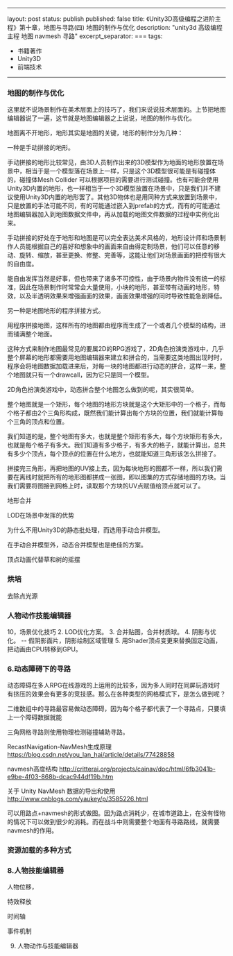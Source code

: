 
---
layout: post
status: publish
published: false
title: 《Unity3D高级编程之进阶主程》第十章，地图与寻路(四) 地图的制作与优化
description: "unity3d 高级编程 主程 地图 navmesh 寻路"
excerpt_separator: ===
tags:
- 书籍著作
- Unity3D
- 前端技术
---

### 地图的制作与优化

这里就不说场景制作在美术层面上的技巧了，我们来说说技术层面的。上节把地图编辑器说了一遍，这节就是地图编辑器之上说说，地图的制作与优化。

地图离不开地形，地形其实是地图的关键，地形的制作分为几种：

一种是手动拼接的地形。

手动拼接的地形比较常见，由3D人员制作出来的3D模型作为地面的地形放置在场景中，相当于是一个模型落在场景上一样，只是这个3D模型很可能是有碰撞体的，碰撞体Mesh Collider 可以根据项目的需要进行测试碰撞。也有可能会使用Unity3D内置的地形，也一样相当于一个3D模型放置在场景中，只是我们并不建议使用Unity3D内置的地形罢了。其他3D物体也是用同种方式来放置到场景中，只是放置的手法可能不同，有的可能通过嵌入到prefab的方式，而有的可能通过地图编辑器加入到地图数据文件中，再从加载的地图文件数据的过程中实例化出来。

手动拼接的好处在于地形和地图是可以完全表达美术风格的，地形设计师和场景制作人员能根据自己的喜好和想象中的画面来自由得定制场景，他们可以任意的移动、旋转、缩放，甚至更换、修整、完善等，这能让他们对场景画面的把控有很大的自由度。

能自由发挥当然是好事，但也带来了诸多不可控性，由于场景内物件没有统一的标准，因此在场景制作时常常会大量使用，小块的地形，甚至带有动画的地形，特效，以及半透明效果来增强画面的效果，画面效果增强的同时导致性能急剧降低。

另一种是地图地形的程序拼接方式。

用程序拼接地图，这样所有的地图都由程序而生成了一个或者几个模型的结构，进而铺满整个地面。

这种方式来制作地图最常见的要属2D的RPG游戏了，2D角色扮演类游戏中，几乎整个屏幕的地形都需要用地图编辑器来建立和拼合的，当需要这类地图出现时时，程序会将地图数据加载进来后，对每一块的地图都进行动态的拼合，这样一来，整个地图就只有一个drawcall，因为它只是同一个模型。

2D角色扮演类游戏中，动态拼合整个地图怎么做到的呢，其实很简单。

整个地图就是一个矩形，每个地图的地形方块就是这个大矩形中的一个格子，而每个格子都由2个三角形构成，既然我们能计算出每个方块的位置，我们就能计算每个三角的顶点和位置。

我们知道的是，整个地图有多大，也就是整个矩形有多大，每个方块矩形有多大，也就是每个格子有多大。我们知道有多少格子，有多大的格子，就能计算出，总共有多少个顶点，每个顶点的位置在什么地方，也就能知道三角形该怎么拼接了。

拼接完三角形，再把地图的UV接上去，因为每块地形的图都不一样，所以我们需要在离线时就把所有的地形图都拼成一张图，即以图集的方式存储地图的方块。当我们需要将图接到网格上时，读取那个方块的UV点赋值给顶点就可以了。





地形合并

LOD在场景中发挥的优势

为什么不用Unity3D的静态批处理，而选用手动合并模型。

在手动合并模型外，动态合并模型也是绝佳的方案。

顶点动画代替草和树的摇摆


### 烘培

去除点光源

### 人物动作技能编辑器



10，场景优化技巧
	2.	LOD优化方案。
	3.	合并贴图，合并材质球。
	4.	阴影与优化。 -- 假阴影面片，阴影绘制区域管理
	5.  用Shader顶点变更来替换固定动画，把动画由CPU转移到GPU。

### 6.动态障碍下的寻路

动态障碍在多人RPG在线游戏的上运用的比较多，因为多人同时在同屏玩游戏时有挤压的效果会有更多的竞技感。那么在各种类型的网格模式下，是怎么做到呢？

二维数组中的寻路最容易做动态障碍，因为每个格子都代表了一个寻路点，只要填上一个障碍数据就能

三角网格寻路则使用物理检测碰撞辅助寻路。




RecastNavigation-NavMesh生成原理
https://blog.csdn.net/you_lan_hai/article/details/77428858

navmesh高度结构
http://critterai.org/projects/cainav/doc/html/6fb3041b-e9be-4f03-868b-dcac944df19b.htm

关于 Unity NavMesh 数据的导出和使用
http://www.cnblogs.com/yaukey/p/3585226.html

可以用路点+navmesh的形式做图。因为路点消耗少，在城市道路上，在没有怪物的情况下可以做到很少的消耗。而在战斗中则需要整个地面有寻路路线，就需要navmesh的作用。

### 资源加载的多种方式


### 8.人物技能编辑器

人物位移，

特效释放

时间轴

事件机制

9.	人物动作与技能编辑器
